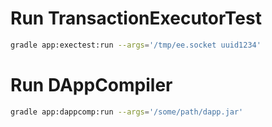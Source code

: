 # Run TransactionExecutorTest

```bash
gradle app:exectest:run --args='/tmp/ee.socket uuid1234'
```

# Run DAppCompiler

```bash
gradle app:dappcomp:run --args='/some/path/dapp.jar'
```
